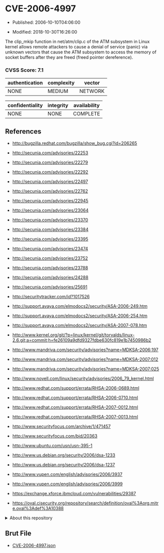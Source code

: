 # CVE-2006-4997

- Published: 2006-10-10T04:06:00

- Modified: 2018-10-30T16:26:00

The clip_mkip function in net/atm/clip.c of the ATM subsystem in Linux kernel allows remote attackers to cause a denial of service (panic) via unknown vectors that cause the ATM subsystem to access the memory of socket buffers after they are freed (freed pointer dereference).

### CVSS Score: **7.1**

| authentication | complexity | vector |
| --- | --- | --- |
| NONE | MEDIUM | NETWORK |

| confidentiality | integrity | availability |
| --- | --- | --- |
| NONE | NONE | COMPLETE |

## References

* http://bugzilla.redhat.com/bugzilla/show_bug.cgi?id=206265

* http://secunia.com/advisories/22253

* http://secunia.com/advisories/22279

* http://secunia.com/advisories/22292

* http://secunia.com/advisories/22497

* http://secunia.com/advisories/22762

* http://secunia.com/advisories/22945

* http://secunia.com/advisories/23064

* http://secunia.com/advisories/23370

* http://secunia.com/advisories/23384

* http://secunia.com/advisories/23395

* http://secunia.com/advisories/23474

* http://secunia.com/advisories/23752

* http://secunia.com/advisories/23788

* http://secunia.com/advisories/24288

* http://secunia.com/advisories/25691

* http://securitytracker.com/id?1017526

* http://support.avaya.com/elmodocs2/security/ASA-2006-249.htm

* http://support.avaya.com/elmodocs2/security/ASA-2006-254.htm

* http://support.avaya.com/elmodocs2/security/ASA-2007-078.htm

* http://www.kernel.org/git/?p=linux/kernel/git/torvalds/linux-2.6.git;a=commit;h=fe26109a9dfd9327fdbe630fc819e1b7450986b2

* http://www.mandriva.com/security/advisories?name=MDKSA-2006:197

* http://www.mandriva.com/security/advisories?name=MDKSA-2007:012

* http://www.mandriva.com/security/advisories?name=MDKSA-2007:025

* http://www.novell.com/linux/security/advisories/2006_79_kernel.html

* http://www.redhat.com/support/errata/RHSA-2006-0689.html

* http://www.redhat.com/support/errata/RHSA-2006-0710.html

* http://www.redhat.com/support/errata/RHSA-2007-0012.html

* http://www.redhat.com/support/errata/RHSA-2007-0013.html

* http://www.securityfocus.com/archive/1/471457

* http://www.securityfocus.com/bid/20363

* http://www.ubuntu.com/usn/usn-395-1

* http://www.us.debian.org/security/2006/dsa-1233

* http://www.us.debian.org/security/2006/dsa-1237

* http://www.vupen.com/english/advisories/2006/3937

* http://www.vupen.com/english/advisories/2006/3999

* https://exchange.xforce.ibmcloud.com/vulnerabilities/29387

* https://oval.cisecurity.org/repository/search/definition/oval%3Aorg.mitre.oval%3Adef%3A10388

<details>
<summary>About this repository</summary> 

  This repository is part of the project [Live Hack CVE](https://github.com/Live-Hack-CVE). Main website can be found [www.live-hack.org](https://www.live-hack.org) 
  
  Made by [Sn0wAlice](https://github.com/Sn0wAlice) for the people that care about security and need to have a feed of the latest CVEs. Hope you enjoy it, don't forget to star the repo and follow me on [Twitter](https://twitter.com/Sn0wAlice) and [Github](https://github.com/Sn0wAlice). And that is my [personnal website](https://www.alice-snow.me/)

  - [Home Page](https://github.com/Live-Hack-CVE)
  - [Framework](https://github.com/Live-Hack-CVE/cve-framework)
  - [CVE database](https://github.com/Live-Hack-CVE/full_database)
  - [Changelog](https://github.com/Live-Hack-CVE/Changelog)
</details>

## Brut File

* [CVE-2006-4997.json](https://raw.githubusercontent.com/Live-Hack-CVE/full_database/main/cves/2006/CVE-2006-4997.json)

